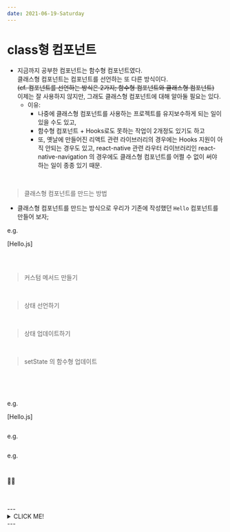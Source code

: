 ```yaml
---
date: 2021-06-19-Saturday
---
```


# class형 컴포넌트 
- 지금까지 공부한 컴포넌트는 함수형 컴포넌트였다.    
클래스형 컴포넌트는 컴포넌트를 선언하는 또 다른 방식이다.      
~~(cf. 컴포넌트를 선언하는 방식은 2가지; 함수형 컴포넌트와 클래스형 컴포넌트)~~     
이제는 잘 사용하지 않지만, 그래도 클래스형 컴포넌트에 대해 알아둘 필요는 있다.     
	- 이유:    
		- 나중에 클래스형 컴포넌트를 사용하는 프로젝트를 유지보수하게 되는 일이 있을 수도 있고, 
		- 함수형 컴포넌트 + Hooks로도 못하는 작업이 2개정도 있기도 하고 
		- 또, 옛날에 만들어진 리액트 관련 라이브러리의 경우에는 Hooks 지원이 아직 안되는 경우도 있고, react-native 관련 라우터 라이브러리인 react-native-navigation 의 경우에도 클래스형 컴포넌트를 어쩔 수 없이 써야 하는 일이 종종 있기 때문.

<br>

> 클래스형 컴포넌트를 만드는 방법
- 클래스형 컴포넌트를 만드는 방식으로 우리가 기존에 작성했던 `Hello` 컴포넌트를 만들어 보자;    

e.g. 

[Hello.js]

```javascript

```

<br>

> 커스텀 메서드 만들기

<br>

> 상태 선언하기

<br>

> 상태 업데이트하기

<br>

> setState 의 함수형 업데이트

<br>


<br>
<br>

e.g. 

[Hello.js]

```javascript
```

> 


e.g.
```javascript
```
e.g.
```javascript
```

<div style="padding-left: px;">
	<img src="" alt="" style="width: px;" />	
</div>

<div style="padding-left: px;">
	<img src="" alt="" style="width: px;" />	
</div>

📌😉

<br>
<br>
---
<details>
	<summary>CLICK ME!</summary>

- cf. 
	- https://react.vlpt.us/basic/20-useReducer.html
	- https://xiubindev.tistory.com/99

	
</details>
---
